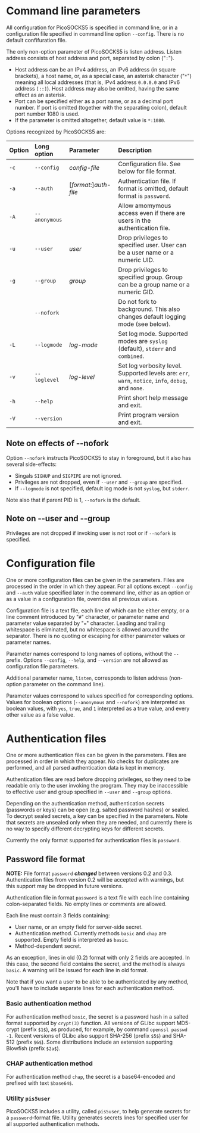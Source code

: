 # Command line parameters

All configuration for PicoSOCKS5 is specified in command line, or in a
configuration file specified in command line option `--config`. There is no
default confifuration file.

The only non-option parameter of PicoSOCKS5 is listen address. Listen address
consists of host address and port, separated by colon ("`:`").

  * Host address can be an IPv4 address, an IPv6 address (in square brackets),
    a host name, or, as a special case, an asterisk character ("`*`") meaning
    all local addresses (that is, IPv4 address `0.0.0.0` and IPv6 address
    `[::]`). Host address may also be omitted, having the same effect as an
    asterisk.
  * Port can be specified either as a port name, or as a decimal port number.
    If port is omitted (together with the separating colon), default port
    number 1080 is used.
  * If the parameter is omitted altogether, default value is `*:1080`.

Options recognized by PicoSOCKS5 are:

|Option|Long option  |Parameter              |Description |
|:---- |:----------- |:--------------------- |:---------- |
|`-c`  |`--config`   |*config-file*          | Configuration file. See below for file format. |
|`-a`  |`--auth`     |[*format*:]*auth-file* | Authentication file. If format is  omitted, default format is `password`. |
|`-A`  |`--anonymous`|                       | Allow amomymous access even if there are users in the authentication file. |
|`-u`  |`--user`     |*user*                 | Drop privileges to specified user. User can be a user name or a numeric UID. |
|`-g`  |`--group`    |*group*                | Drop privileges to specified group. Group can be a group name or a numeric GID. |
|      |`--nofork`   |                       | Do not fork to background. This also changes default logging mode (see below). |
|`-L`  |`--logmode`  |*log-mode*             | Set log mode. Supported modes are `syslog` (default), `stderr` and `combined`. |
|`-v`  |`--loglevel` |*log-level*            | Set log verbosity level. Supported levels are: `err`, `warn`, `notice`, `info`, `debug`, and `none`. |
|`-h`  |`--help`     |                       | Print short help message and exit. |
|`-V`  |`--version`  |                       | Print program version and exit. |

## Note on effects of --nofork

Option `--nofork` instructs PicoSOCKS5 to stay in foreground, but it also
has several side-effects:

  * Singals `SIGHUP` and `SIGPIPE` are not ignored.
  * Privileges are not dropped, even if `--user` and `--group` are specified.
  * If `--logmode` is not specified, default log mode is not `syslog`, but `stderr`.

Note also that if parent PID is 1, `--nofork` is the default.

## Note on --user and --group

Privileges are not dropped if invoking user is not root or if `--nofork` is specified.

# Configuration file

One or more configuration files can be given in the parameters. Files are processed
in the order in which they appear. For all options except `--config` and `--auth`
value specified later in the command line, either as an option or as a value in a
configuration file, overrides all previous values.

Configuration file is a text file, each line of which can be either empty, or a
line comment introduced by "`#`" character, or parameter name and parameter value
separated by "`=`" character. Leading and trailing whitespace is eliminated, but no
whitespace is allowed around the separator. There is no quoting or escaping for
either parameter values or parameter names.

Parameter names correspond to long names of options, without the `--` prefix.
Options `--config`, `--help`, and `--version` are not allowed as configuration
file parameters.

Additional parameter name, `listen`, corresponds to listen address (non-option
parameter on the command line).

Parameter values correspond to values specified for corresponding options.
Values for boolean options (`--anonymous` and `--nofork`) are interpreted as
boolean values, with `yes`, `true`, and `1` interpreted as a true value, and
every other value as a false value.

# Authentication files

One or more authentication files can be given in the parameters. Files are processed
in order in which they appear. No checks for duplicates are performed, and all
parsed authentication data is kept in memory.

Authentication files are read before dropping privileges, so they need to be readable
only to the user invoking the program. They may be inaccessible to effective user and
group specified in `--user` and `--group` options.

Depending on the authentication method, authentication secrets (passwords or keys)
can be open (e.g. salted password hashes) or sealed. To decrypt sealed secrets, a
key can be specified in the parameters. Note that secrets are unsealed only when
they are needed, and currently there is no way to specify different decrypting
keys for different secrets.

Currently the only format supported for authentication files is `password`.

## Password file format

**NOTE:** File format `password` **_changed_** between versions 0.2 and 0.3.
Authentication files from version 0.2 will be accepted with warnings, but
this support may be dropped in future versions.

Authentication file in format `password` is a text file with each line
containing colon-separated fields. No empty lines or comments are allowed.

Each line must contain 3 fields containing:

  * User name, or an empty field for server-side secret.
  * Authentication method. Currently methods `basic` and `chap` are supported.
    Empty field is interpreted as `basic`.
  * Method-dependent secret.

As an exception, lines in old (0.2) format with only 2 fields are accepted.
In this case, the second field contains the secret, and the method is always
`basic`. A warning will be issued for each line in old format.

Note that if you want a user to be able to be authenticated by any method,
you'll have to include separate lines for each authentication method.

### Basic authentication method

For authentication method `basic`, the secret is a password hash in a salted
format supported by `crypt(3)` function. All versions of GLibc support
MD5-crypt (prefix `$1$`), as produced, for example, by command `openssl passwd -1`.
Recent versions of GLibc also support SHA-256 (prefix `$5$`) and SHA-512
(prefix `$6$`). Some distributions include an extension supporting
Blowfish (prefix `$2a$`).

### CHAP authentication method

For authentication method `chap`, the secret is a base64-encoded and
prefixed with text `$base64$`.

### Utility `pis5user`

PicoSOCKS5 includes a utility, called `pis5user`, to help generate secrets
for a `password`-format file. Utility generates secrets lines for specified
user for all supported authentication methods.

